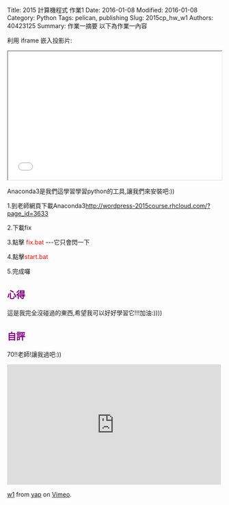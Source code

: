 Title: 2015 計算機程式 作業1
Date:  2016-01-08
Modified:  2016-01-08
Category: Python
Tags: pelican, publishing
Slug: 2015cp_hw_w1
Authors: 40423125
Summary: 作業一摘要
以下為作業一內容

利用 iframe 嵌入投影片:

<iframe src="w1.html" width="500" height="300"></iframe>

Anaconda3是我們這學習學習python的工具,讓我們來安裝吧:))
                                        
1.到老師網頁下載Anaconda3<font color=red>http://wordpress-2015course.rhcloud.com/?page_id=3633 </font>   

2.下載fix

3.點擊 <font color=red>fix.bat </font>  ---它只會閃一下

4.點擊<font color=red>start.bat</font>

5.完成囉
        
                                                                                
<font color=purple>心得</font>
---------------------------------------
這是我完全沒碰過的東西,希望我可以好好學習它!!!加油:))))
                                                                                
<font color=purple>自評</font>
----------------------------------------

70!!老師!讓我過吧:))

<iframe src="https://player.vimeo.com/video/151480221" width="500" height="281" frameborder="0" webkitallowfullscreen mozallowfullscreen allowfullscreen></iframe> <p><a href="https://vimeo.com/151480221">w1</a> from <a href="https://vimeo.com/user45104858">yap</a> on <a href="https://vimeo.com">Vimeo</a>.</p>

